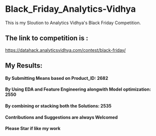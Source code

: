 # Black_Friday_Analytics-Vidhya
This is my Sloution to Analytics Vidhya's Black Friday Competition.
## The link to competition is :
https://datahack.analyticsvidhya.com/contest/black-friday/
## My Results:
#### By Submitting Means based on Product_ID: 2682
#### By Using EDA and Feature Engineering alongwith Model optimization: 2550
#### By combining or stacking both the Solutions: 2535


#### Contributions and Suggestions are always Welcomed
#### Please Star if like my work
